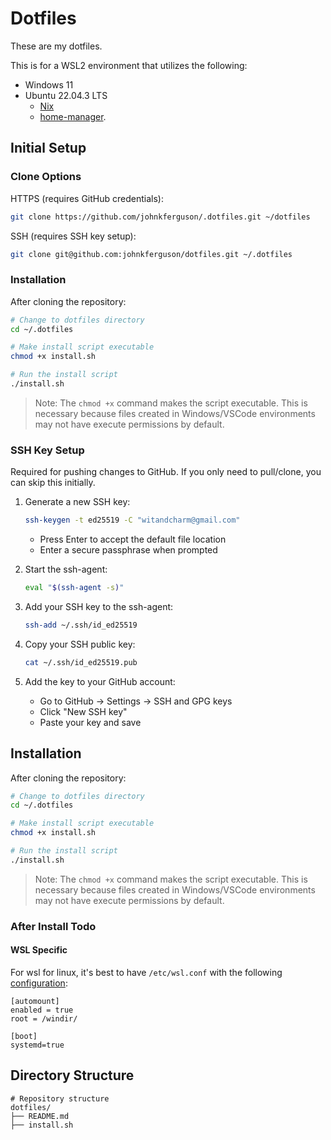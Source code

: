 # Dotfiles

These are my dotfiles.

This is for a WSL2 environment that utilizes the following:

* Windows 11
* Ubuntu 22.04.3 LTS
   * [Nix][nixos.org]
   * [home-manager][home-manager manual].


## Initial Setup

### Clone Options

HTTPS (requires GitHub credentials):
```bash
git clone https://github.com/johnkferguson/.dotfiles.git ~/dotfiles
```

SSH (requires SSH key setup):
```bash
git clone git@github.com:johnkferguson/dotfiles.git ~/.dotfiles
```

### Installation

After cloning the repository:
```bash
# Change to dotfiles directory
cd ~/.dotfiles

# Make install script executable
chmod +x install.sh

# Run the install script
./install.sh
```

> Note: The `chmod +x` command makes the script executable. This is necessary because files created in Windows/VSCode environments may not have execute permissions by default.

### SSH Key Setup
Required for pushing changes to GitHub. If you only need to pull/clone, you can skip this initially.

1. Generate a new SSH key:
   ```bash
   ssh-keygen -t ed25519 -C "witandcharm@gmail.com"
   ```
   - Press Enter to accept the default file location
   - Enter a secure passphrase when prompted

2. Start the ssh-agent:
   ```bash
   eval "$(ssh-agent -s)"
   ```

3. Add your SSH key to the ssh-agent:
   ```bash
   ssh-add ~/.ssh/id_ed25519
   ```

4. Copy your SSH public key:
   ```bash
   cat ~/.ssh/id_ed25519.pub
   ```

5. Add the key to your GitHub account:
   - Go to GitHub → Settings → SSH and GPG keys
   - Click "New SSH key"
   - Paste your key and save

## Installation

After cloning the repository:
```bash
# Change to dotfiles directory
cd ~/.dotfiles

# Make install script executable
chmod +x install.sh

# Run the install script
./install.sh
```

> Note: The `chmod +x` command makes the script executable. This is necessary because files created in Windows/VSCode environments may not have execute permissions by default.

### After Install Todo

#### WSL Specific

For wsl for linux, it's best to have `/etc/wsl.conf` with the following [configuration](https://learn.microsoft.com/en-us/windows/wsl/wsl-config):

```
[automount]
enabled = true
root = /windir/

[boot]
systemd=true
```

## Directory Structure

```
# Repository structure
dotfiles/
├── README.md
├── install.sh
```

[nixos.org]: https://nixos.org/
[home-manager manual]: https://nix-community.github.io/home-manager/
